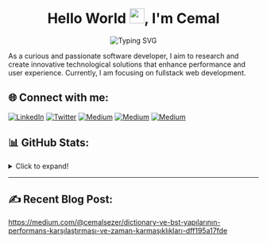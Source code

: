 
<h1 align="center">Hello World <img src="https://user-images.githubusercontent.com/53148314/120832912-d7576900-c569-11eb-8de9-71da3412c259.gif" height="30">, I'm Cemal</h1>

<p align="center">
  <img src="https://readme-typing-svg.herokuapp.com?font=Fira+Code&size=24&pause=1000&color=00C6FF&background=FFFFFF00&width=435&lines=Software+Developer" alt="Typing SVG">
</p>

As a curious and passionate software developer, I aim to research and create innovative technological solutions that enhance performance and user experience. Currently, I am focusing on fullstack web development.



## 🌐 Connect with me:
<p align="">
  <a href="https://linkedin.com/in/cemal-sezer"><img src="https://img.shields.io/badge/linkedin-%230077B5.svg?style=for-the-badge&logo=linkedin&logoColor=white" alt="LinkedIn"></a>
    <a href="https://twitter.com/cemalsezerx"><img src="https://img.shields.io/badge/X-%23000000.svg?style=for-the-badge&logo=X&logoColor=white" alt="Twitter"></a>
  <a href="https://medium.com/@cemalsezer"><img src="https://img.shields.io/badge/Medium-12100E?style=for-the-badge&logo=medium&logoColor=white" alt="Medium"></a>
  <a href="https://leetcode.com/u/cemalsezer/"><img src="https://img.shields.io/badge/LeetCode-000000?style=for-the-badge&logo=LeetCode&logoColor=#d16c06" alt="Medium"></a>
  <a href="https://www.hackerrank.com/profile/cemalsezer"><img src="https://img.shields.io/badge/-Hackerrank-2EC866?style=for-the-badge&logo=HackerRank&logoColor=white" alt="Medium"></a>



</p>


## 📊 GitHub Stats:
<details>
  <summary>Click to expand!</summary>
    <img src="https://github-readme-stats.vercel.app/api/top-langs/?username=cemalsezer&theme=gotham&hide_border=true&include_all_commits=false&count_private=false&layout=compact" alt="Top Languages">
    
  <p align="center">
  <!-- <img src="https://github-readme-stats.vercel.app/api?username=cemalsezer&theme=gotham&hide_border=true&include_all_commits=false&count_private=false" alt="GitHub Stats">
    <br/> -->
    <br/>
  </p> 
</details>

---

## ✍️ Recent Blog Post: 
https://medium.com/@cemalsezer/dictionary-ve-bst-yapılarının-performans-karşılaştırması-ve-zaman-karmaşıklıkları-dff195a17fde
